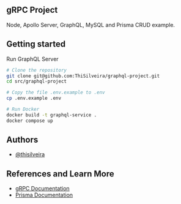 
## gRPC Project

Node, Apollo Server, GraphQL, MySQL and Prisma CRUD example.


## Getting started

Run GraphQL Server

```bash
# Clone the repository
git clone git@github.com:ThiSilveira/graphql-project.git
cd src/graphql-project

# Copy the file .env.example to .env
cp .env.example .env

# Run Docker
docker build -t graphql-service .
docker compose up
```
## Authors

- [@thisilveira](https://github.com/ThiSilveira)


## References and Learn More

 - [gRPC Documentation](https://www.grpc.io/docs/)
 - [Prisma Documentation](https://www.prisma.io/docs/)

